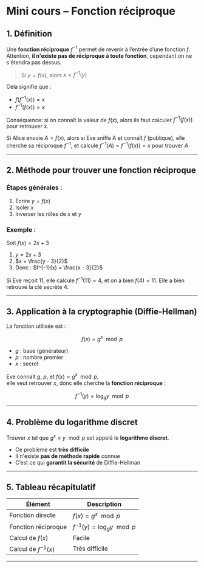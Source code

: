 # Mini cours – Fonction réciproque

## 1. Définition

Une **fonction réciproque** $f^{-1}$ permet de revenir à l’entrée d’une fonction $f$.
Attention, **il n'existe pas de réciproque à toute fonction**, cependant on ne s'étendra pas dessus.

> Si $y = f(x)$, alors $x = f^{-1}(y)$

Cela signifie que :

- $f(f^{-1}(x)) = x$
- $f^{-1}(f(x)) = x$

Conséquence: si on connaît la valeur de $f(x)$, alors ils faut calculer $f^{-1}(f(x))$ pour retrouver x.

Si Alice envoie $A=f(x)$, alors si Eve sniffe A et connaît $f$ (publique), elle cherche sa réciproque $f^{-1}$, et calcule $f^{-1}(A)=f^{-1}(f(x))=x$ pour trouver $A$

---

## 2. Méthode pour trouver une fonction réciproque

### Étapes générales :
1. Écrire $y = f(x)$  
2. Isoler $x$  
3. Inverser les rôles de $x$ et $y$

### Exemple :
Soit $f(x) = 2x + 3$

1. $y = 2x + 3$  
2. $x = \frac{y - 3}{2}$  
3. Donc : $f^{-1}(x) = \frac{x - 3}{2}$

Si Eve reçoit 11, elle calcule $f^{-1}(11)=4$, et on a bien $f(4)=11$. Elle a bien retrouvé la clé secrète 4.

---

## 3. Application à la cryptographie (Diffie-Hellman)

La fonction utilisée est :

$$
f(x) = g^x \mod p
$$

- $g$ : base (générateur)
- $p$ : nombre premier
- $x$ : secret

Eve connaît $g$, $p$, et $f(x) = g^x \mod p$,  
elle veut retrouver $x$, donc elle cherche la **fonction réciproque** :

$$
f^{-1}(y) = \log_g y \mod p
$$

---

## 4. Problème du logarithme discret

Trouver $x$ tel que $g^x \equiv y \mod p$ est appelé le **logarithme discret**.

- Ce problème est **très difficile**
- Il n'existe **pas de méthode rapide** connue
- C’est ce qui **garantit la sécurité** de Diffie-Hellman

---

## 5. Tableau récapitulatif

| Élément                   | Description                          |
|--------------------------|--------------------------------------|
| Fonction directe         | $f(x) = g^x \mod p$                  |
| Fonction réciproque      | $f^{-1}(y) = \log_g y \mod p$        |
| Calcul de $f(x)$         | Facile                               |
| Calcul de $f^{-1}(x)$    | Très difficile                       |

---